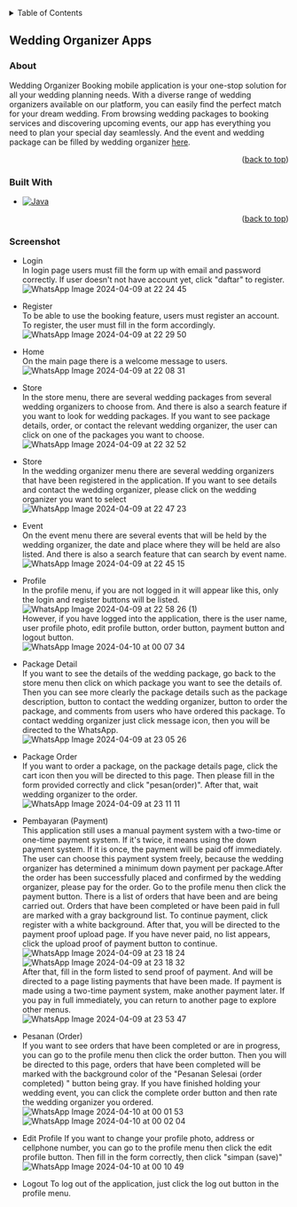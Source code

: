 <!-- Improved compatibility of back to top link: See: https://github.com/othneildrew/Best-README-Template/pull/73 -->
<a name="readme-top"></a>
<!--
*** Thanks for checking out the Best-README-Template. If you have a suggestion
*** that would make this better, please fork the repo and create a pull request
*** or simply open an issue with the tag "enhancement".
*** Don't forget to give the project a star!
*** Thanks again! Now go create something AMAZING! :D
-->


<!-- TABLE OF CONTENTS -->
<details>
  <summary>Table of Contents</summary>
  <ol>
    <li>
      <a href="#wedding-organizer-apps">Wedding Organizer Apps</a>
      <ul>
        <li><a href="#about">About</a></li>
        <li><a href="#built-with">Built With</a></li>
        <li><a href="#screenshot">Screenshot</a></li>
      </ul>
    </li>
  </ol>
</details>


## Wedding Organizer Apps

### About
Wedding Organizer Booking mobile application is your one-stop solution for all your wedding planning needs. With a diverse range of wedding organizers available on our platform, you can easily find the perfect match for your dream wedding. From browsing wedding packages to booking services and discovering upcoming events, our app has everything you need to plan your special day seamlessly. And the event and wedding package can be filled by wedding organizer <a href="https://github.com/cre-tech-id/Web-Apps/tree/master/wedding-organizer">here</a>.

<p align="right">(<a href="#readme-top">back to top</a>)</p>

### Built With

* [![Java][Java]][Java-url]
<p align="right">(<a href="#readme-top">back to top</a>)</p>

### Screenshot
* Login
  <br>In login page users must fill the form up with email and password correctly. If user doesn't not have account yet, click "daftar" to register.<br>
  ![WhatsApp Image 2024-04-09 at 22 24 45](https://github.com/cre-tech-id/Mobile-Apps/assets/56110716/2b1e3713-a37b-4252-9a3b-11f98cd781f6)

* Register
  <br> To be able to use the booking feature, users must register an account. To register, the user must fill in the form accordingly.<br>
  ![WhatsApp Image 2024-04-09 at 22 29 50](https://github.com/cre-tech-id/Mobile-Apps/assets/56110716/e6e6cb3f-0726-4ee5-9843-45db6274b4f5)

* Home
<br>On the main page there is a welcome message to users.<br>
  ![WhatsApp Image 2024-04-09 at 22 08 31](https://github.com/cre-tech-id/Mobile-Apps/assets/56110716/bfac05bb-260e-40ae-832d-90554a1aefe4)

* Store
  <br>In the store menu, there are several wedding packages from several wedding organizers to choose from. And there is also a search feature if you want to look for wedding packages. If you want to see package details, order, or contact the relevant wedding organizer, the user can click on one of the packages you want to choose.<br>
![WhatsApp Image 2024-04-09 at 22 32 52](https://github.com/cre-tech-id/Mobile-Apps/assets/56110716/5ae31bff-e3a6-413f-a3d2-c8736f568dc5)

* Store
  <br>In the wedding organizer menu there are several wedding organizers that have been registered in the application. If you want to see details and contact the wedding organizer, please click on the wedding organizer you want to select<br>
  ![WhatsApp Image 2024-04-09 at 22 47 23](https://github.com/cre-tech-id/Mobile-Apps/assets/56110716/6daef2a9-4837-4634-aa5e-c59cbb7fbf4c)

* Event
  <br>On the event menu there are several events that will be held by the wedding organizer, the date and place where they will be held are also listed. And there is also a search feature that can search by event name.<br>
  ![WhatsApp Image 2024-04-09 at 22 45 15](https://github.com/cre-tech-id/Mobile-Apps/assets/56110716/5b56d821-a7cd-4bc4-9676-30da14632ec2)

* Profile
  <br>In the profile menu, if you are not logged in it will appear like this, only the login and register buttons will be listed.<br>
  ![WhatsApp Image 2024-04-09 at 22 58 26 (1)](https://github.com/cre-tech-id/Mobile-Apps/assets/56110716/245e3b2a-830d-43b2-882f-23e10f651f47)
<br>However, if you have logged into the application, there is the user name, user profile photo, edit profile button, order button, payment button and logout button.<br>
![WhatsApp Image 2024-04-10 at 00 07 34](https://github.com/cre-tech-id/Mobile-Apps/assets/56110716/57f8fe90-a65c-48e8-9d6f-b85663d05e30)

* Package Detail
  <br>If you want to see the details of the wedding package, go back to the store menu then click on which package you want to see the details of. Then you can see more clearly the package details such as the package description, button to contact the wedding organizer, button to order the package, and comments from users who have ordered this package. To contact wedding organizer just click message icon, then you will be directed to the WhatsApp.<br>
  ![WhatsApp Image 2024-04-09 at 23 05 26](https://github.com/cre-tech-id/Mobile-Apps/assets/56110716/78565cbd-ce8d-4050-8692-f0327fe1818b)

* Package Order
  <br>If you want to order a package, on the package details page, click the cart icon then you will be directed to this page. Then please fill in the form provided correctly and click "pesan(order)". After that, wait wedding organizer to the order.<br>
  ![WhatsApp Image 2024-04-09 at 23 11 11](https://github.com/cre-tech-id/Mobile-Apps/assets/56110716/5ce68131-b181-4c58-a47a-da526dcc0a04)

* Pembayaran (Payment)
  <br>This application still uses a manual payment system with a two-time or one-time payment system. If it's twice, it means using the down payment system. If it is once, the payment will be paid off immediately. The user can choose this payment system freely, because the wedding organizer has determined a minimum down payment per package.After the order has been successfully placed and confirmed by the wedding organizer, please pay for the order. Go to the profile menu then click the payment button. There is a list of orders that have been and are being carried out. Orders that have been completed or have been paid in full are marked with a gray background list. To continue payment, click register with a white background. After that, you will be directed to the payment proof upload page. If you have never paid, no list appears, click the upload proof of payment button to continue.<br>
  ![WhatsApp Image 2024-04-09 at 23 18 24](https://github.com/cre-tech-id/Mobile-Apps/assets/56110716/930b6066-9e09-4071-bfa7-b3af0ca9bffe)
  ![WhatsApp Image 2024-04-09 at 23 18 32](https://github.com/cre-tech-id/Mobile-Apps/assets/56110716/f432f22c-0ec9-45ac-ab29-3db64d20a852)
  <br>After that, fill in the form listed to send proof of payment. And will be directed to a page listing payments that have been made. If payment is made using a two-time payment system, make another payment later. If you pay in full immediately, you can return to another page to explore other menus.<br>
  ![WhatsApp Image 2024-04-09 at 23 53 47](https://github.com/cre-tech-id/Mobile-Apps/assets/56110716/e1f4a979-5109-42c0-b956-f556499428f4)

* Pesanan (Order)
  <br>If you want to see orders that have been completed or are in progress, you can go to the profile menu then click the order button. Then you will be directed to this page, orders that have been completed will be marked with the background color of the "Pesanan Selesai (order completed) " button being gray. If you have finished holding your wedding event, you can click the complete order button and then rate the wedding organizer you ordered.<br>
  ![WhatsApp Image 2024-04-10 at 00 01 53](https://github.com/cre-tech-id/Mobile-Apps/assets/56110716/f0919734-f0a2-44da-a703-974f6f666dec)
![WhatsApp Image 2024-04-10 at 00 02 04](https://github.com/cre-tech-id/Mobile-Apps/assets/56110716/d7e39530-27c5-4839-818f-272e96c0a3fa)

* Edit Profile
  If you want to change your profile photo, address or cellphone number, you can go to the profile menu then click the edit profile button. Then fill in the form correctly, then click "simpan (save)"
  ![WhatsApp Image 2024-04-10 at 00 10 49](https://github.com/cre-tech-id/Mobile-Apps/assets/56110716/9ab8cda3-6376-4949-9d03-b3e6b3dea758)

* Logout
  To log out of the application, just click the log out button in the profile menu.


<!-- MARKDOWN LINKS & IMAGES -->
<!-- https://www.markdownguide.org/basic-syntax/#reference-style-links -->
[contributors-shield]: https://img.shields.io/github/contributors/othneildrew/Best-README-Template.svg?style=for-the-badge
[contributors-url]: https://github.com/othneildrew/Best-README-Template/graphs/contributors
[forks-shield]: https://img.shields.io/github/forks/othneildrew/Best-README-Template.svg?style=for-the-badge
[forks-url]: https://github.com/othneildrew/Best-README-Template/network/members
[stars-shield]: https://img.shields.io/github/stars/othneildrew/Best-README-Template.svg?style=for-the-badge
[stars-url]: https://github.com/othneildrew/Best-README-Template/stargazers
[issues-shield]: https://img.shields.io/github/issues/othneildrew/Best-README-Template.svg?style=for-the-badge
[issues-url]: https://github.com/othneildrew/Best-README-Template/issues
[license-shield]: https://img.shields.io/github/license/othneildrew/Best-README-Template.svg?style=for-the-badge
[license-url]: https://github.com/othneildrew/Best-README-Template/blob/master/LICENSE.txt
[linkedin-shield]: https://img.shields.io/badge/-LinkedIn-black.svg?style=for-the-badge&logo=linkedin&colorB=555
[linkedin-url]: https://linkedin.com/in/othneildrew
[product-screenshot]: images/screenshot.png
[Next.js]: https://img.shields.io/badge/next.js-000000?style=for-the-badge&logo=nextdotjs&logoColor=white
[Next-url]: https://nextjs.org/
[React.js]: https://img.shields.io/badge/React-20232A?style=for-the-badge&logo=react&logoColor=61DAFB
[React-url]: https://reactjs.org/
[Vue.js]: https://img.shields.io/badge/Vue.js-35495E?style=for-the-badge&logo=vuedotjs&logoColor=4FC08D
[Vue-url]: https://vuejs.org/
[Angular.io]: https://img.shields.io/badge/Angular-DD0031?style=for-the-badge&logo=angular&logoColor=white
[Angular-url]: https://angular.io/
[Svelte.dev]: https://img.shields.io/badge/Svelte-4A4A55?style=for-the-badge&logo=svelte&logoColor=FF3E00
[Svelte-url]: https://svelte.dev/
[Laravel.com]: https://img.shields.io/badge/Laravel-FF2D20?style=for-the-badge&logo=laravel&logoColor=white
[Laravel-url]: https://laravel.com
[MySQL.com]: https://img.shields.io/badge/mysql-%2300f.svg?style=for-the-badge&logo=mysql&logoColor=white
[MySQL-url]: https://www.mysql.com/
[codeigniter.com]: https://img.shields.io/badge/CodeIgniter-%23EF4223.svg?style=for-the-badge&logo=codeIgniter&logoColor=white
[codeigniter-url]: https://www.codeigniter.com/
[Bootstrap.com]: https://img.shields.io/badge/Bootstrap-563D7C?style=for-the-badge&logo=bootstrap&logoColor=white
[Bootstrap-url]: https://getbootstrap.com
[JQuery.com]: https://img.shields.io/badge/jQuery-0769AD?style=for-the-badge&logo=jquery&logoColor=white
[JQuery-url]: https://jquery.com
[PHP.com]: https://img.shields.io/badge/php-%23777BB4.svg?style=for-the-badge&logo=php&logoColor=white
[PHP-url]: https://www.php.net/
[Java]: https://img.shields.io/badge/java-%23ED8B00.svg?style=for-the-badge&logo=openjdk&logoColor=white
[Java-url]: https://www.java.com/
